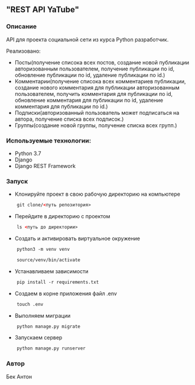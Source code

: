 ## "REST API YaTube"

### Описание
  API для проекта социальной сети из курса Python разработчик.
  
  Реализовано:
   - Посты(получение списока всех постов, создание новой публикации авторизованным пользователем, получение публикации по id, обновление публикации по id, удаление публикации по id.)
   - Комментарии(получение списока всех комментариев публикации, создание нового комментария для публикации авторизованным пользователем, получить комментария для публикации по id, обновление комментария для публикации по id, удаление комментария для публикации по id.)
  - Подписки(авторизованный пользователь может подписаться на автора,
   получение списка всех подписок.)
   - Группы(создание новой группы, получение списка всех групп.)

### Используемые технологии:
  - Python 3.7
  - Django
  - Django REST Framework
  
### Запуск
  - Клонируйте проект в свою рабочую директорию на компьютере
```html
    git clone/<путь репозитория>
```
  - Перейдите в директорию с проектом
```html
    ls <путь до директории>
```
  - Создать и активировать виртуальное окружение

```html
    python3 -m venv venv
```
```html
    source/venv/bin/activate
```
  - Устанавливаем зависимости
```html
    pip install -r requirements.txt 
```
- Создаем в корне приложения файл .env
```html
    touch .env
```
  - Выполняем миграции
```html
    python manage.py migrate 
```
  - Запускаем сервер
```html
    python manage.py runserver
```

### Автор
  Бек Антон
